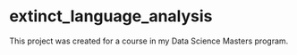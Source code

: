 # extinct_language_analysis
This project was created for a course in my Data Science Masters program. 
